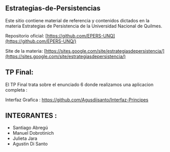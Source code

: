 ## Estrategias-de-Persistencias
Este sitio contiene material de referencia y contenidos dictados en la materia Estrategias de Persistencia de la Universidad Nacional de Quilmes.

Repositorio oficial: [https://github.com/EPERS-UNQ](https://github.com/EPERS-UNQ/)

Site de la materia: [https://sites.google.com/site/estrategiasdepersistencia/](https://sites.google.com/site/estrategiasdepersistencia/)


## TP Final:

El TP Final trata sobre el enunciado 6 donde realizamos una aplicacion completa : 

Interfaz Grafica : https://github.com/Agusdiisanto/Interfaz-Principes


## INTEGRANTES :   

- Santiago Abregú
- Manuel Dobrotinich
- Julieta Jara
- Agustin Di Santo
